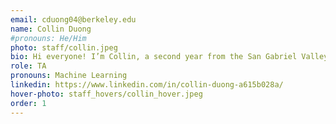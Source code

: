 ```yaml
---
email: cduong04@berkeley.edu
name: Collin Duong
#pronouns: He/Him
photo: staff/collin.jpeg
bio: Hi everyone! I’m Collin, a second year from the San Gabriel Valley region of SoCal, studying data science and applied math. This is my first semester in academic development. I love hiking, listening to music, and visiting lookout points with friends. I’m super stoked to get to know everyone and help people along their data science journeys!
role: TA
pronouns: Machine Learning
linkedin: https://www.linkedin.com/in/collin-duong-a615b028a/
hover-photo: staff_hovers/collin_hover.jpeg
order: 1
---
```

